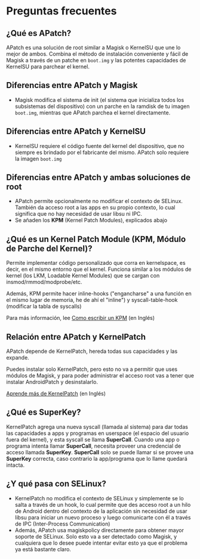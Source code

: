 # Preguntas frecuentes

## ¿Qué es APatch?
APatch es una solución de root similar a Magisk o KernelSU que une lo mejor de ambos.
Combina el método de instalación conveniente y fácil de Magisk a través de un patche en `boot.img` y las potentes capacidades de KernelSU para parchear el kernel.


## Diferencias entre APatch y Magisk
- Magisk modifica el sistema de init (el sistema que inicializa todos los subsistemas del dispositivo) con un parche en la ramdisk de tu imagen `boot.img`, mientras que APatch parchea el kernel directamente.


## Diferencias entre APatch y KernelSU
- KernelSU requiere el código fuente del kernel del dispositivo, que no siempre es brindado por el fabricante del mismo. APatch solo requiere la imagen `boot.img`


## Diferencias entre APatch y ambas soluciones de root
- APatch permite opcionalmente no modificar el contexto de SELinux. También da acceso root a las apps en su propio contexto, lo cual significa que no hay necesidad de usar libsu ni IPC.
- Se añaden los **KPM** (Kernel Patch Modules), explicados abajo


## ¿Qué es un Kernel Patch Module (KPM, Módulo de Parche del Kernel)?
Permite implementar código personalizado que corra en kernelspace, es decir, en el mismo entorno que el kernel. Funciona similar a los módulos de kernel (los LKM, Loadable Kernel Modules) que se cargan con insmod/rmmod/modprobe/etc.

Además, KPM permite hacer inline-hooks ("engancharse" a una función en el mismo lugar de memoria, he de ahí el "inline") y syscall-table-hook (modificar la tabla de syscalls)

Para más información, lee [Como escribir un KPM](https://github.com/bmax121/KernelPatch/blob/main/doc/module.md) (en Inglés)


## Relación entre APatch y KernelPatch
APatch depende de KernelPatch, hereda todas sus capacidades y las expande.

Puedes instalar solo KernelPatch, pero esto no va a permitir que uses módulos de Magisk, y para poder administrar el acceso root vas a tener que instalar AndroidPatch y desinstalarlo.

[Aprende más de KernelPatch](https://github.com/bmax121/KernelPatch) (en Inglés)


## ¿Qué es SuperKey?
KernelPatch agrega una nueva syscall (llamada al sistema) para dar todas las capacidades a apps y programas en userspace (el espacio del usuario fuera del kernel), y esta syscall se llama **SuperCall**.
Cuando una app o programa intenta llamar **SuperCall**, necesita proveer una credencial de acceso llamada **SuperKey**.
**SuperCall** solo se puede llamar si se provee una **SuperKey** correcta, caso contrario la app/programa que lo llame quedará intacta.


## ¿Y qué pasa con SELinux?
- KernelPatch no modifica el contexto de SELinux y simplemente se lo salta a través de un hook, lo cual permite que des acceso root a un hilo de Android dentro del contexto de la aplicación sin necesidad de usar libsu para iniciar un nuevo proceso y luego comunicarte con él a través de IPC (Inter-Process Communication)
- Además, APatch usa magiskpolicy directamente para obtener mayor soporte de SELinux. Solo esto va a ser detectado como Magisk, y cualquiera que lo desee puede intentar evitar esto ya que el problema ya está bastante claro.
